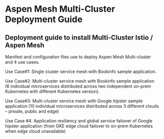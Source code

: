 # Aspen Mesh Multi-Cluster Deployment Guide
## Deployment guide to install Multi-Cluster Istio / Aspen Mesh

Manifest and configuration files use to deploy Aspen Mesh Multi-cluster and 4 use cases.

Use Case#1: Single cluster service mesh with Bookinfo sample application.

Use Case#2: Multi-cluster service mesh with Bookinfo sample application (6 individual microservices distributed across two independent on-prem Kubernetes with different Kubernetes version).

Use Case#3: Multi-cluster service mesh with Google hipster sample application (10 individual microservices distributed across 3 different clouds – private, public and edge)

Use Case #4: Application resiliency and global service failover of Google hipster application (from GKE edge cloud failover to on-prem Kubernetes when edge cloud unavailable)


